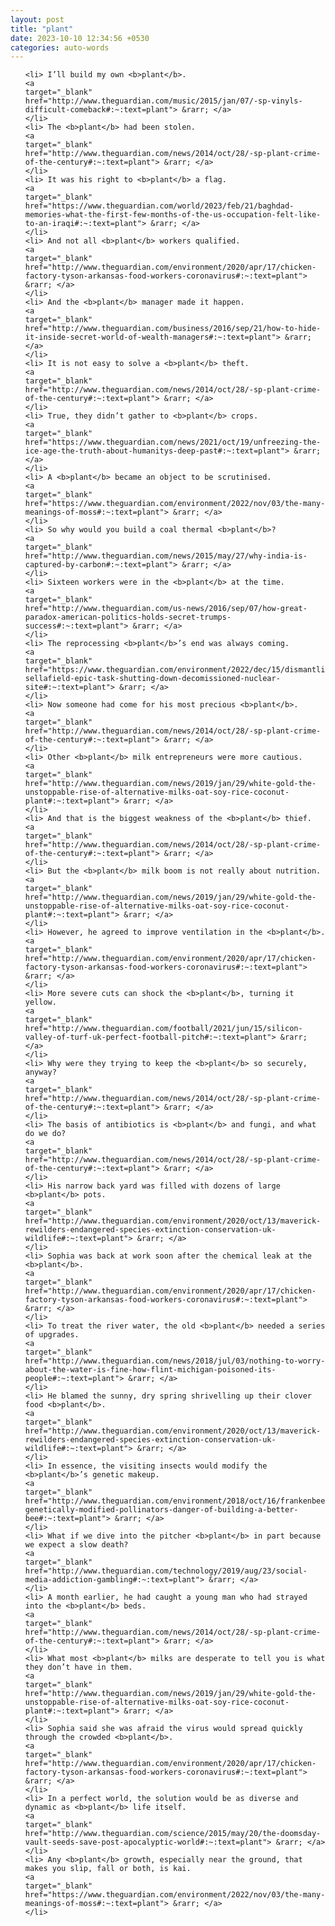 ```yaml
---
layout: post
title: "plant"
date: 2023-10-10 12:34:56 +0530
categories: auto-words
---
```

<ol>

    <li> I’ll build my own <b>plant</b>.
    <a 
    target="_blank" 
    href="http://www.theguardian.com/music/2015/jan/07/-sp-vinyls-difficult-comeback#:~:text=plant"> &rarr; </a>
    </li>
    <li> The <b>plant</b> had been stolen.
    <a 
    target="_blank" 
    href="http://www.theguardian.com/news/2014/oct/28/-sp-plant-crime-of-the-century#:~:text=plant"> &rarr; </a>
    </li>
    <li> It was his right to <b>plant</b> a flag.
    <a 
    target="_blank" 
    href="https://www.theguardian.com/world/2023/feb/21/baghdad-memories-what-the-first-few-months-of-the-us-occupation-felt-like-to-an-iraqi#:~:text=plant"> &rarr; </a>
    </li>
    <li> And not all <b>plant</b> workers qualified.
    <a 
    target="_blank" 
    href="http://www.theguardian.com/environment/2020/apr/17/chicken-factory-tyson-arkansas-food-workers-coronavirus#:~:text=plant"> &rarr; </a>
    </li>
    <li> And the <b>plant</b> manager made it happen.
    <a 
    target="_blank" 
    href="http://www.theguardian.com/business/2016/sep/21/how-to-hide-it-inside-secret-world-of-wealth-managers#:~:text=plant"> &rarr; </a>
    </li>
    <li> It is not easy to solve a <b>plant</b> theft.
    <a 
    target="_blank" 
    href="http://www.theguardian.com/news/2014/oct/28/-sp-plant-crime-of-the-century#:~:text=plant"> &rarr; </a>
    </li>
    <li> True, they didn’t gather to <b>plant</b> crops.
    <a 
    target="_blank" 
    href="https://www.theguardian.com/news/2021/oct/19/unfreezing-the-ice-age-the-truth-about-humanitys-deep-past#:~:text=plant"> &rarr; </a>
    </li>
    <li> A <b>plant</b> became an object to be scrutinised.
    <a 
    target="_blank" 
    href="https://www.theguardian.com/environment/2022/nov/03/the-many-meanings-of-moss#:~:text=plant"> &rarr; </a>
    </li>
    <li> So why would you build a coal thermal <b>plant</b>?
    <a 
    target="_blank" 
    href="http://www.theguardian.com/news/2015/may/27/why-india-is-captured-by-carbon#:~:text=plant"> &rarr; </a>
    </li>
    <li> Sixteen workers were in the <b>plant</b> at the time.
    <a 
    target="_blank" 
    href="http://www.theguardian.com/us-news/2016/sep/07/how-great-paradox-american-politics-holds-secret-trumps-success#:~:text=plant"> &rarr; </a>
    </li>
    <li> The reprocessing <b>plant</b>’s end was always coming.
    <a 
    target="_blank" 
    href="https://www.theguardian.com/environment/2022/dec/15/dismantling-sellafield-epic-task-shutting-down-decomissioned-nuclear-site#:~:text=plant"> &rarr; </a>
    </li>
    <li> Now someone had come for his most precious <b>plant</b>.
    <a 
    target="_blank" 
    href="http://www.theguardian.com/news/2014/oct/28/-sp-plant-crime-of-the-century#:~:text=plant"> &rarr; </a>
    </li>
    <li> Other <b>plant</b> milk entrepreneurs were more cautious.
    <a 
    target="_blank" 
    href="http://www.theguardian.com/news/2019/jan/29/white-gold-the-unstoppable-rise-of-alternative-milks-oat-soy-rice-coconut-plant#:~:text=plant"> &rarr; </a>
    </li>
    <li> And that is the biggest weakness of the <b>plant</b> thief.
    <a 
    target="_blank" 
    href="http://www.theguardian.com/news/2014/oct/28/-sp-plant-crime-of-the-century#:~:text=plant"> &rarr; </a>
    </li>
    <li> But the <b>plant</b> milk boom is not really about nutrition.
    <a 
    target="_blank" 
    href="http://www.theguardian.com/news/2019/jan/29/white-gold-the-unstoppable-rise-of-alternative-milks-oat-soy-rice-coconut-plant#:~:text=plant"> &rarr; </a>
    </li>
    <li> However, he agreed to improve ventilation in the <b>plant</b>.
    <a 
    target="_blank" 
    href="http://www.theguardian.com/environment/2020/apr/17/chicken-factory-tyson-arkansas-food-workers-coronavirus#:~:text=plant"> &rarr; </a>
    </li>
    <li> More severe cuts can shock the <b>plant</b>, turning it yellow.
    <a 
    target="_blank" 
    href="http://www.theguardian.com/football/2021/jun/15/silicon-valley-of-turf-uk-perfect-football-pitch#:~:text=plant"> &rarr; </a>
    </li>
    <li> Why were they trying to keep the <b>plant</b> so securely, anyway?
    <a 
    target="_blank" 
    href="http://www.theguardian.com/news/2014/oct/28/-sp-plant-crime-of-the-century#:~:text=plant"> &rarr; </a>
    </li>
    <li> The basis of antibiotics is <b>plant</b> and fungi, and what do we do?
    <a 
    target="_blank" 
    href="http://www.theguardian.com/news/2014/oct/28/-sp-plant-crime-of-the-century#:~:text=plant"> &rarr; </a>
    </li>
    <li> His narrow back yard was filled with dozens of large <b>plant</b> pots.
    <a 
    target="_blank" 
    href="http://www.theguardian.com/environment/2020/oct/13/maverick-rewilders-endangered-species-extinction-conservation-uk-wildlife#:~:text=plant"> &rarr; </a>
    </li>
    <li> Sophia was back at work soon after the chemical leak at the <b>plant</b>.
    <a 
    target="_blank" 
    href="http://www.theguardian.com/environment/2020/apr/17/chicken-factory-tyson-arkansas-food-workers-coronavirus#:~:text=plant"> &rarr; </a>
    </li>
    <li> To treat the river water, the old <b>plant</b> needed a series of upgrades.
    <a 
    target="_blank" 
    href="http://www.theguardian.com/news/2018/jul/03/nothing-to-worry-about-the-water-is-fine-how-flint-michigan-poisoned-its-people#:~:text=plant"> &rarr; </a>
    </li>
    <li> He blamed the sunny, dry spring shrivelling up their clover food <b>plant</b>.
    <a 
    target="_blank" 
    href="http://www.theguardian.com/environment/2020/oct/13/maverick-rewilders-endangered-species-extinction-conservation-uk-wildlife#:~:text=plant"> &rarr; </a>
    </li>
    <li> In essence, the visiting insects would modify the <b>plant</b>’s genetic makeup.
    <a 
    target="_blank" 
    href="http://www.theguardian.com/environment/2018/oct/16/frankenbees-genetically-modified-pollinators-danger-of-building-a-better-bee#:~:text=plant"> &rarr; </a>
    </li>
    <li> What if we dive into the pitcher <b>plant</b> in part because we expect a slow death?
    <a 
    target="_blank" 
    href="http://www.theguardian.com/technology/2019/aug/23/social-media-addiction-gambling#:~:text=plant"> &rarr; </a>
    </li>
    <li> A month earlier, he had caught a young man who had strayed into the <b>plant</b> beds.
    <a 
    target="_blank" 
    href="http://www.theguardian.com/news/2014/oct/28/-sp-plant-crime-of-the-century#:~:text=plant"> &rarr; </a>
    </li>
    <li> What most <b>plant</b> milks are desperate to tell you is what they don’t have in them.
    <a 
    target="_blank" 
    href="http://www.theguardian.com/news/2019/jan/29/white-gold-the-unstoppable-rise-of-alternative-milks-oat-soy-rice-coconut-plant#:~:text=plant"> &rarr; </a>
    </li>
    <li> Sophia said she was afraid the virus would spread quickly through the crowded <b>plant</b>.
    <a 
    target="_blank" 
    href="http://www.theguardian.com/environment/2020/apr/17/chicken-factory-tyson-arkansas-food-workers-coronavirus#:~:text=plant"> &rarr; </a>
    </li>
    <li> In a perfect world, the solution would be as diverse and dynamic as <b>plant</b> life itself.
    <a 
    target="_blank" 
    href="http://www.theguardian.com/science/2015/may/20/the-doomsday-vault-seeds-save-post-apocalyptic-world#:~:text=plant"> &rarr; </a>
    </li>
    <li> Any <b>plant</b> growth, especially near the ground, that makes you slip, fall or both, is kai.
    <a 
    target="_blank" 
    href="https://www.theguardian.com/environment/2022/nov/03/the-many-meanings-of-moss#:~:text=plant"> &rarr; </a>
    </li>